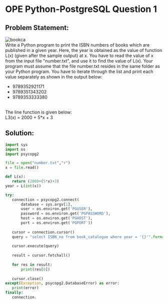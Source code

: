 # OPE Python-PostgreSQL Question 1
## Problem Statement:
![bookca](https://user-images.githubusercontent.com/94922914/234224453-4ae41aff-25db-43fd-ad5a-3c0f8793b15c.png)
</br>
Write a Python program to print the ISBN numbers of books which are published in a given year. Here, the year is obtained as the value of function L(x) (given after the sample output) at x. You have to read the value of x from the input file "number.txt", and use it to find the value of L(x). Your program must assume that the file number.txt resides in the same folder as your Python program.
You have to iterate through the list and print each value separately as shown in the output below: 
- 9789352921171
- 9789351343202
- 9789353333380
</br>
The line function is given below:</br>
L3(x) = 2000 + 5*x + 3
  
 ## Solution:
 ```python 
import sys
import os
import psycopg2

file = open("number.txt","r")
x = file.read()

def L(x):
    return (2000+(5*x)+3)
year = L(int(x))

try:
    connection = psycopg2.connect(
        database = sys.argv[1],
        user = os.environ.get('PGUSER'),
        password = os.environ.get('PGPASSWORD'),
        host = os.environ.get('PGHOST'),
        port = os.environ.get('PGPORT'))
        
    cursor = connection.cursor()
    query = "select ISBN_no from book_catalogue where year = '{}'".format(year)
    
    cursor.execute(query)
    
    result = cursor.fetchall()
    
    for res in result:
        print(res[0])
        
    cursor.close()
except(Exception, psycopg2.DatabaseError) as error:
    print(error)
finally:
    connection.
```
